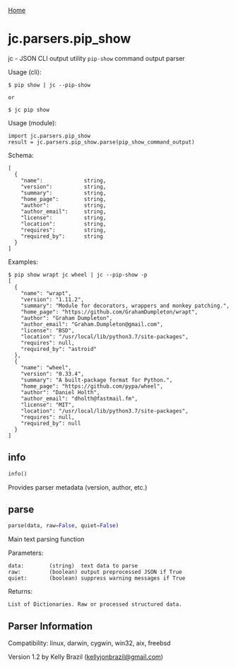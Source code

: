 [Home](https://kellyjonbrazil.github.io/jc/)

# jc.parsers.pip_show
jc - JSON CLI output utility `pip-show` command output parser

Usage (cli):

    $ pip show | jc --pip-show

    or

    $ jc pip show

Usage (module):

    import jc.parsers.pip_show
    result = jc.parsers.pip_show.parse(pip_show_command_output)

Schema:

    [
      {
        "name":             string,
        "version":          string,
        "summary":          string,
        "home_page":        string,
        "author":           string,
        "author_email":     string,
        "license":          string,
        "location":         string,
        "requires":         string,
        "required_by":      string
      }
    ]

Examples:

    $ pip show wrapt jc wheel | jc --pip-show -p
    [
      {
        "name": "wrapt",
        "version": "1.11.2",
        "summary": "Module for decorators, wrappers and monkey patching.",
        "home_page": "https://github.com/GrahamDumpleton/wrapt",
        "author": "Graham Dumpleton",
        "author_email": "Graham.Dumpleton@gmail.com",
        "license": "BSD",
        "location": "/usr/local/lib/python3.7/site-packages",
        "requires": null,
        "required_by": "astroid"
      },
      {
        "name": "wheel",
        "version": "0.33.4",
        "summary": "A built-package format for Python.",
        "home_page": "https://github.com/pypa/wheel",
        "author": "Daniel Holth",
        "author_email": "dholth@fastmail.fm",
        "license": "MIT",
        "location": "/usr/local/lib/python3.7/site-packages",
        "requires": null,
        "required_by": null
      }
    ]


## info
```python
info()
```
Provides parser metadata (version, author, etc.)

## parse
```python
parse(data, raw=False, quiet=False)
```

Main text parsing function

Parameters:

    data:        (string)  text data to parse
    raw:         (boolean) output preprocessed JSON if True
    quiet:       (boolean) suppress warning messages if True

Returns:

    List of Dictionaries. Raw or processed structured data.

## Parser Information
Compatibility:  linux, darwin, cygwin, win32, aix, freebsd

Version 1.2 by Kelly Brazil (kellyjonbrazil@gmail.com)
